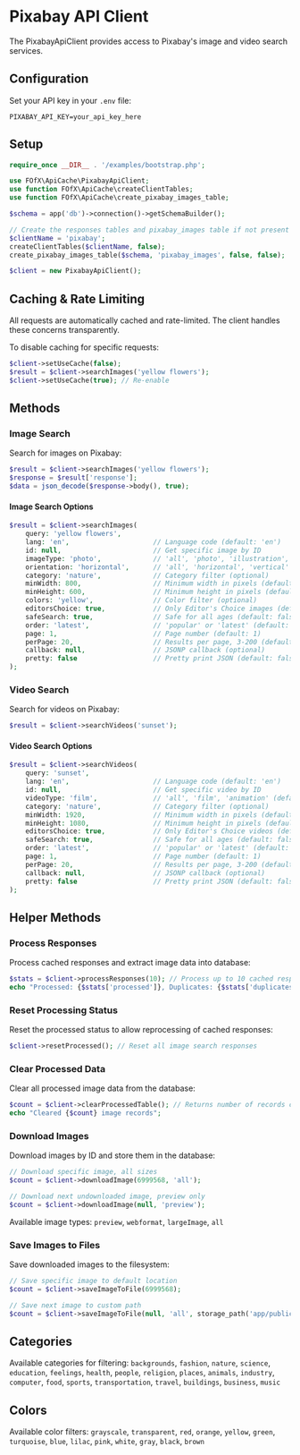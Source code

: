 # Pixabay API Client

The PixabayApiClient provides access to Pixabay's image and video search services.

## Configuration

Set your API key in your `.env` file:

```env
PIXABAY_API_KEY=your_api_key_here
```

## Setup

```php
require_once __DIR__ . '/examples/bootstrap.php';

use FOfX\ApiCache\PixabayApiClient;
use function FOfX\ApiCache\createClientTables;
use function FOfX\ApiCache\create_pixabay_images_table;

$schema = app('db')->connection()->getSchemaBuilder();

// Create the responses tables and pixabay_images table if not present
$clientName = 'pixabay';
createClientTables($clientName, false);
create_pixabay_images_table($schema, 'pixabay_images', false, false);

$client = new PixabayApiClient();
```

## Caching & Rate Limiting

All requests are automatically cached and rate-limited. The client handles these concerns transparently.

To disable caching for specific requests:

```php
$client->setUseCache(false);
$result = $client->searchImages('yellow flowers');
$client->setUseCache(true); // Re-enable
```

## Methods

### Image Search

Search for images on Pixabay:

```php
$result = $client->searchImages('yellow flowers');
$response = $result['response'];
$data = json_decode($response->body(), true);
```

#### Image Search Options

```php
$result = $client->searchImages(
    query: 'yellow flowers',
    lang: 'en',                     // Language code (default: 'en')
    id: null,                       // Get specific image by ID
    imageType: 'photo',             // 'all', 'photo', 'illustration', 'vector' (default: 'all')
    orientation: 'horizontal',      // 'all', 'horizontal', 'vertical' (default: 'all')
    category: 'nature',             // Category filter (optional)
    minWidth: 800,                  // Minimum width in pixels (default: 0)
    minHeight: 600,                 // Minimum height in pixels (default: 0)
    colors: 'yellow',               // Color filter (optional)
    editorsChoice: true,            // Only Editor's Choice images (default: false)
    safeSearch: true,               // Safe for all ages (default: false)
    order: 'latest',                // 'popular' or 'latest' (default: 'popular')
    page: 1,                        // Page number (default: 1)
    perPage: 20,                    // Results per page, 3-200 (default: 20)
    callback: null,                 // JSONP callback (optional)
    pretty: false                   // Pretty print JSON (default: false)
);
```

### Video Search

Search for videos on Pixabay:

```php
$result = $client->searchVideos('sunset');
```

#### Video Search Options

```php
$result = $client->searchVideos(
    query: 'sunset',
    lang: 'en',                     // Language code (default: 'en')
    id: null,                       // Get specific video by ID
    videoType: 'film',              // 'all', 'film', 'animation' (default: 'all')
    category: 'nature',             // Category filter (optional)
    minWidth: 1920,                 // Minimum width in pixels (default: 0)
    minHeight: 1080,                // Minimum height in pixels (default: 0)
    editorsChoice: true,            // Only Editor's Choice videos (default: false)
    safeSearch: true,               // Safe for all ages (default: false)
    order: 'latest',                // 'popular' or 'latest' (default: 'popular')
    page: 1,                        // Page number (default: 1)
    perPage: 20,                    // Results per page, 3-200 (default: 20)
    callback: null,                 // JSONP callback (optional)
    pretty: false                   // Pretty print JSON (default: false)
);
```

## Helper Methods

### Process Responses

Process cached responses and extract image data into database:

```php
$stats = $client->processResponses(10); // Process up to 10 cached response rows
echo "Processed: {$stats['processed']}, Duplicates: {$stats['duplicates']}";
```

### Reset Processing Status

Reset the processed status to allow reprocessing of cached responses:

```php
$client->resetProcessed(); // Reset all image search responses
```

### Clear Processed Data

Clear all processed image data from the database:

```php
$count = $client->clearProcessedTable(); // Returns number of records cleared
echo "Cleared {$count} image records";
```

### Download Images

Download images by ID and store them in the database:

```php
// Download specific image, all sizes
$count = $client->downloadImage(6999568, 'all');

// Download next undownloaded image, preview only
$count = $client->downloadImage(null, 'preview');
```

Available image types: `preview`, `webformat`, `largeImage`, `all`

### Save Images to Files

Save downloaded images to the filesystem:

```php
// Save specific image to default location
$count = $client->saveImageToFile(6999568);

// Save next image to custom path
$count = $client->saveImageToFile(null, 'all', storage_path('app/public/images'));
```

## Categories

Available categories for filtering: `backgrounds`, `fashion`, `nature`, `science`, `education`, `feelings`, `health`, `people`, `religion`, `places`, `animals`, `industry`, `computer`, `food`, `sports`, `transportation`, `travel`, `buildings`, `business`, `music`

## Colors

Available color filters: `grayscale`, `transparent`, `red`, `orange`, `yellow`, `green`, `turquoise`, `blue`, `lilac`, `pink`, `white`, `gray`, `black`, `brown`